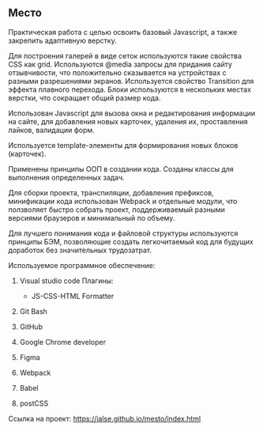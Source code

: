 ## Место

Практическая работа с целью освоить базовый Javascript, а также закрепить адаптивную верстку.

Для построения галерей в виде сеток используются такие свойства CSS как grid. Используются @media запросы для придания сайту отзывчивости, что положительно сказывается на устройствах с разными разрешениями экранов. Используется свойство Transition для эффекта плавного перехода. Блоки используются в нескольких местах верстки, что сокращает общий размер кода.

Использован Javascript для вызова окна и редактирования информации на сайте, для добавления новых карточек, удаления их, проставления лайков, валидации форм.

Используется template-элементы для формирования новых блоков (карточек).

Применены принципы ООП в создании кода. Созданы классы для выполнения определенных задач.

Для сборки проекта, транспиляции, добавления префиксов, минификации кода использован Webpack и отдельные модули, что ползволяет быстро собрать проект, поддерживаемый разными версиями браузеров и минимальный по объему.

Для лучшего понимания кода и файловой структуры используются принципы БЭМ, позволяющие создать легкочитаемый код для будущих доработок без значительных трудозатрат.

Используемое программное обеспечение:

1. Visual studio code
   Плагины:

   - JS-CSS-HTML Formatter

2. Git Bash
3. GitHub
4. Google Chrome developer
5. Figma
6. Webpack
7. Babel
8. postCSS

Ссылка на проект: https://ialse.github.io/mesto/index.html
